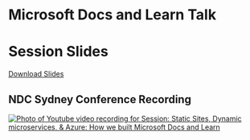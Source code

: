 # Microsoft Docs and Learn Talk

# Session Slides
[Download Slides](https://github.com/thedanfernandez/MicrosoftDocsandLearnTalk/blob/master/ndc-docs-learn.pptx?raw=true)

## NDC Sydney Conference Recording
[![Photo of Youtube video recording for Session: Static Sites, Dynamic microservices, & Azure: How we built Microsoft Docs and Learn](http://img.youtube.com/vi/EpYYe6aQjJM/0.jpg)](https://www.youtube.com/watch?v=EpYYe6aQjJM "NDC Sydney: Static Sites, Dynamic Microservices, & Azure: How we built Microsoft Docs and Learn")
